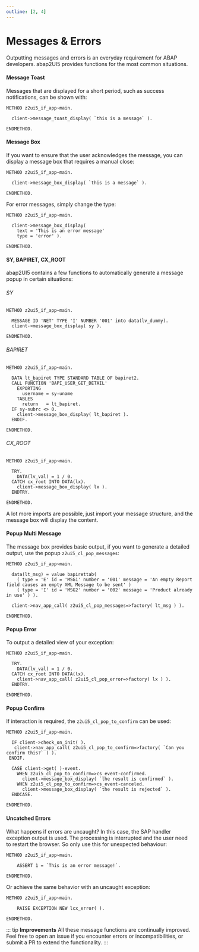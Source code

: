 ```yaml
---
outline: [2, 4]
---
```


# Messages & Errors

Outputting messages and errors is an everyday requirement for ABAP developers. abap2UI5 provides functions for the most common situations.

#### Message Toast

Messages that are displayed for a short period, such as success notifications, can be shown with:

```abap
METHOD z2ui5_if_app~main.

  client->message_toast_display( `this is a message` ).

ENDMETHOD.
```

#### Message Box

If you want to ensure that the user acknowledges the message, you can display a message box that requires a manual close:

```abap
METHOD z2ui5_if_app~main.

  client->message_box_display( `this is a message` ).

ENDMETHOD.
```

For error messages, simply change the type:

```abap
METHOD z2ui5_if_app~main.

  client->message_box_display( 
    text = 'This is an error message' 
    type = 'error' ).

ENDMETHOD.
```

#### SY, BAPIRET, CX_ROOT
abap2UI5 contains a few functions to automatically generate a message popup in certain situations:
###### SY
```abap
METHOD z2ui5_if_app~main.
  
  MESSAGE ID 'NET' TYPE 'I' NUMBER '001' into data(lv_dummy).
  client->message_box_display( sy ).

ENDMETHOD.
```
###### BAPIRET
```abap
METHOD z2ui5_if_app~main.

  DATA lt_bapiret TYPE STANDARD TABLE OF bapiret2.
  CALL FUNCTION 'BAPI_USER_GET_DETAIL'
    EXPORTING
      username = sy-uname
    TABLES
      return   = lt_bapiret.
  IF sy-subrc <> 0.
    client->message_box_display( lt_bapiret ).
  ENDIF.

ENDMETHOD.
```
###### CX_ROOT
```abap
METHOD z2ui5_if_app~main.

  TRY.
    DATA(lv_val) = 1 / 0.
  CATCH cx_root INTO DATA(lx).
    client->message_box_display( lx ).
  ENDTRY.

ENDMETHOD. 
```
A lot more imports are possible, just import your message structure, and the message box will display the content.

#### Popup Multi Message 
The message box provides basic output, if you want to generate a detailed output, use the popup `z2ui5_cl_pop_messages`:
```abap
METHOD z2ui5_if_app~main.

  data(lt_msg) = value bapirettab(
    ( type = 'E' id = 'MSG1' number = '001' message = 'An empty Report field causes an empty XML Message to be sent' )
    ( type = 'I' id = 'MSG2' number = '002' message = 'Product already in use' ) ).

  client->nav_app_call( z2ui5_cl_pop_messages=>factory( lt_msg ) ).

ENDMETHOD.
```
#### Popup Error
To output a detailed view of your exception:
```abap
METHOD z2ui5_if_app~main.

  TRY.
    DATA(lv_val) = 1 / 0.
  CATCH cx_root INTO DATA(lx).
    client->nav_app_call( z2ui5_cl_pop_error=>factory( lx ) ).
  ENDTRY.

ENDMETHOD.
```
#### Popup Confirm
If interaction is required, the `z2ui5_cl_pop_to_confirm` can be used:
```abap
METHOD z2ui5_if_app~main.

  IF client->check_on_init( ).
   client->nav_app_call( z2ui5_cl_pop_to_confirm=>factory( `Can you confirm this?` ) ).
 ENDIF.

  CASE client->get( )-event.
    WHEN z2ui5_cl_pop_to_confirm=>cs_event-confirmed.
      client->message_box_display( `the result is confirmed` ).
    WHEN z2ui5_cl_pop_to_confirm=>cs_event-canceled.
      client->message_box_display( `the result is rejected` ).
  ENDCASE.

ENDMETHOD.
```
#### Uncatched Errors
What happens if errors are uncaught? In this case, the SAP handler exception output is used. The processing is interrupted and the user need to restart the browser. So only use this for unexpected behaviour:
```abap
METHOD z2ui5_if_app~main.

    ASSERT 1 = `This is an error message!`.

ENDMETHOD.
```
Or achieve the same behavior with an uncaught exception:
```abap
METHOD z2ui5_if_app~main.

    RAISE EXCEPTION NEW lcx_error( ).

ENDMETHOD.
```
::: tip **Improvements**
All these message functions are continually improved. Feel free to open an issue if you encounter errors or incompatibilities, or submit a PR to extend the functionality.
:::